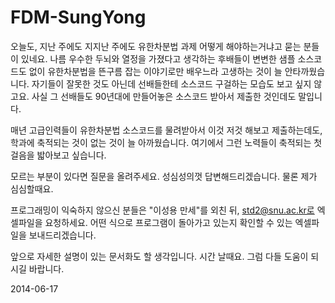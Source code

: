 FDM-SungYong
============
오늘도, 지난 주에도 지지난 주에도 유한차분법 과제 어떻게 해야하는거냐고 묻는 분들이 있네요. 나름 우수한 두뇌와 열정을 가졌다고 생각하는 후배들이 변변한 샘플 소스코드도 없이 유한차분법을 뜬구름 잡는 이야기로만 배우느라 고생하는 것이 늘 안타까웠습니다. 자기들이 잘못한 것도 아닌데 선배들한테 소스코드 구걸하는 모습도 보고 싶지 않고요. 사실 그 선배들도 90년대에 만들어놓은 소스코드 받아서 제출한 것인데도 말입니다.

매년 고급인력들이 유한차분법 소스코드를 물려받아서 이것 저것 해보고 제출하는데도, 학과에 축적되는 것이 없는 것이 늘 아까웠습니다. 여기에서 그런 노력들이 축적되는 첫걸음을 밟아보고 싶습니다. 

모르는 부분이 있다면 질문을 올려주세요. 성심성의껏 답변해드리겠습니다. 물론 제가 심심할때요. 

프로그래밍이 익숙하지 않으신 분들은 "이성용 만세"를 외친 뒤, std2@snu.ac.kr로 엑셀파일을 요청하세요. 어떤 식으로 프로그램이 돌아가고 있는지 확인할 수 있는 엑셀파일을 보내드리겠습니다. 

앞으로 자세한 설명이 있는 문서화도 할 생각입니다. 시간 날때요. 그럼 다들 도움이 되시길 바랍니다. 

2014-06-17
